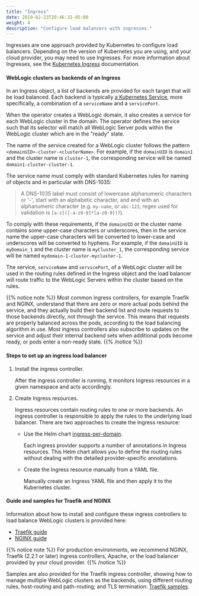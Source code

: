 ```yaml
---
title: "Ingress"
date: 2019-02-23T20:46:32-05:00
weight: 4
description: "Configure load balancers with ingresses."
---
```


Ingresses are one approach provided by Kubernetes to configure load balancers.
Depending on the version of Kubernetes you are using, and your cloud provider, you may need to use Ingresses.
For more information about Ingresses, see the [Kubernetes Ingress](https://kubernetes.io/docs/concepts/services-networking/ingress/) documentation.

#### WebLogic clusters as backends of an Ingress

In an Ingress object, a list of backends are provided for each target that will be load balanced.  Each backend is typically
[a Kubernetes Service](https://kubernetes.io/docs/concepts/services-networking/service/), more specifically, a combination of a `serviceName` and a `servicePort`.

When the operator creates a WebLogic domain, it also creates a service for each WebLogic cluster in the domain.
The operator defines the service such that its selector will match all WebLogic Server pods within the WebLogic cluster
which are in the "ready" state.

The name of the service created for a WebLogic cluster follows the pattern `<domainUID>-cluster-<clusterName>`.
For example, if the `domainUID` is `domain1` and the cluster name is `cluster-1`, the corresponding service
will be named `domain1-cluster-cluster-1`.

The service name must comply with standard Kubernetes rules for naming of objects and in particular with DNS-1035:
> A DNS-1035 label must consist of lowercase alphanumeric characters or '-', start with an alphabetic character, and end with an alphanumeric character (e.g. `my-name`,  or `abc-123`, regex used for validation is `[a-z]([-a-z0-9]*[a-z0-9])?`).

To comply with these requirements, if the `domainUID` or the cluster name contains some upper-case characters or underscores, then
in the service name the upper-case characters will be converted to lower-case and underscores will be converted to hyphens.
For example, if the `domainUID` is `myDomain_1` and the cluster name is `myCluster_1`, the corresponding service will be named
`mydomain-1-cluster-mycluster-1`.

The service, `serviceName` and `servicePort`, of a WebLogic cluster will be used in the routing rules defined in the Ingress
object and the load balancer will route traffic to the WebLogic Servers within the cluster based on the rules.

{{% notice note %}}
Most common ingress controllers, for example Traefik and NGINX,
understand that there are zero or more actual pods behind the service, and they actually
build their backend list and route requests to those backends directly, not through the service.  This means that
requests are properly balanced across the pods, according to the load balancing algorithm
in use.  Most ingress controllers also
subscribe to updates on the service and adjust their internal backend sets when
additional pods become ready, or pods enter a non-ready state.
{{% /notice %}}

#### Steps to set up an ingress load balancer

1. Install the ingress controller.

    After the ingress controller is running, it monitors Ingress resources in a given namespace and acts accordingly.

1. Create Ingress resources.

    Ingress resources contain routing rules to one or more backends. An ingress controller is responsible to apply the rules to the underlying load balancer.
    There are two approaches to create the Ingress resource:

      * Use the Helm chart [ingress-per-domain](https://github.com/oracle/weblogic-kubernetes-operator/blob/main/kubernetes/samples/charts/ingress-per-domain).  

        Each ingress provider supports a number of annotations in Ingress resources. This Helm chart allows you to define the routing rules without dealing with the detailed provider-specific annotations.

      * Create the Ingress resource manually from a YAML file.

        Manually create an Ingress YAML file and then apply it to the Kubernetes cluster.

#### Guide and samples for Traefik and NGINX

Information about how to install and configure these ingress controllers to load balance WebLogic clusters is provided here:

 - [Traefik guide](https://github.com/oracle/weblogic-kubernetes-operator/blob/main/kubernetes/samples/charts/traefik/README.md)
 - [NGINX guide](https://github.com/oracle/weblogic-kubernetes-operator/blob/main/kubernetes/samples/charts/nginx/README.md)

 {{% notice note %}}
 For production environments, we recommend NGINX, Traefik (2.2.1 or later) ingress controllers, Apache, or the load balancer provided by your cloud provider.
 {{% /notice %}}

Samples are also provided for the Traefik ingress controller, showing how to manage multiple WebLogic clusters as the backends, using different routing rules, host-routing and path-routing; and TLS termination: [Traefik samples](https://github.com/oracle/weblogic-kubernetes-operator/blob/main/kubernetes/samples/charts/traefik/samples).
